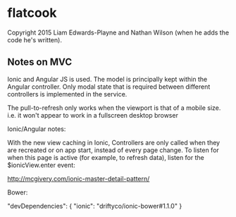 flatcook
========

Copyright 2015 Liam Edwards-Playne and Nathan Wilson (when he adds the code he's written).

## Notes on MVC
Ionic and Angular JS is used. The model is principally kept within the Angular controller. Only modal state that is required between different controllers is implemented in the service. 


The pull-to-refresh only works when the viewport is that of a mobile size. i.e. it won't appear to work in a fullscreen desktop browser


Ionic/Angular notes:


  With the new view caching in Ionic, Controllers are only called
  when they are recreated or on app start, instead of every page change.
  To listen for when this page is active (for example, to refresh data),
  listen for the $ionicView.enter event:

http://mcgivery.com/ionic-master-detail-pattern/


Bower:

"devDependencies": {
    "ionic": "driftyco/ionic-bower#1.1.0"
  }